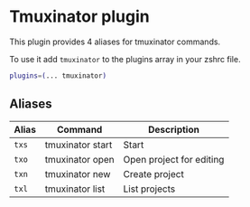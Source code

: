 # Tmuxinator plugin

This plugin provides 4 aliases for tmuxinator commands.

To use it add `tmuxinator` to the plugins array in your zshrc file.

```zsh
plugins=(... tmuxinator)
```

## Aliases

| Alias  | Command          | Description              |
| ------ | ---------------- | ------------------------ |
| `txs ` | tmuxinator start | Start                    |
| `txo ` | tmuxinator open  | Open project for editing |
| `txn ` | tmuxinator new   | Create project           |
| `txl ` | tmuxinator list  | List projects            |
